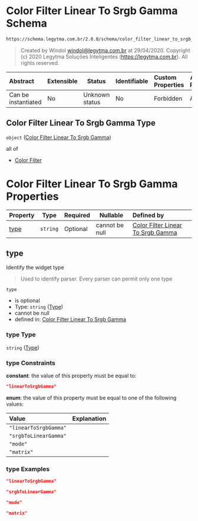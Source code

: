 # Color Filter Linear To Srgb Gamma Schema

```txt
https://schema.legytma.com.br/2.0.0/schema/color_filter_linear_to_srgb_gamma.schema.json
```




> Created by Windol [windol@legytma.com.br](mailto:windol@legytma.com.br) at 29/04/2020.
> Copyright (c) 2020 Legytma Soluções Inteligentes (<https://legytma.com.br>). All rights reserved.
>

| Abstract            | Extensible | Status         | Identifiable | Custom Properties | Additional Properties | Access Restrictions | Defined In                                                                                                                      |
| :------------------ | ---------- | -------------- | ------------ | :---------------- | --------------------- | ------------------- | ------------------------------------------------------------------------------------------------------------------------------- |
| Can be instantiated | No         | Unknown status | No           | Forbidden         | Allowed               | none                | [color_filter_linear_to_srgb_gamma.schema.json](../schema/color_filter_linear_to_srgb_gamma.schema.json) |

## Color Filter Linear To Srgb Gamma Type

`object` ([Color Filter Linear To Srgb Gamma](color_filter_linear_to_srgb_gamma.md))

all of

-   [Color Filter](color_filter_linear_to_srgb_gamma-allof-color-filter.md)

# Color Filter Linear To Srgb Gamma Properties

| Property      | Type     | Required | Nullable       | Defined by                                                                                                                                                                                                 |
| :------------ | -------- | -------- | -------------- | :--------------------------------------------------------------------------------------------------------------------------------------------------------------------------------------------------------- |
| [type](#type) | `string` | Optional | cannot be null | [Color Filter Linear To Srgb Gamma](color_filter_linear_to_srgb_gamma-properties-type.md) |

## type

Identify the widget type


> Used to identify parser. Every parser can permit only one type
>

`type`

-   is optional
-   Type: `string` ([Type](color_filter_linear_to_srgb_gamma-properties-type.md))
-   cannot be null
-   defined in: [Color Filter Linear To Srgb Gamma](color_filter_linear_to_srgb_gamma-properties-type.md)

### type Type

`string` ([Type](color_filter_linear_to_srgb_gamma-properties-type.md))

### type Constraints

**constant**: the value of this property must be equal to:

```json
"linearToSrgbGamma"
```

**enum**: the value of this property must be equal to one of the following values:

| Value                 | Explanation |
| :-------------------- | ----------- |
| `"linearToSrgbGamma"` |             |
| `"srgbToLinearGamma"` |             |
| `"mode"`              |             |
| `"matrix"`            |             |

### type Examples

```json
"linearToSrgbGamma"
```

```json
"srgbToLinearGamma"
```

```json
"mode"
```

```json
"matrix"
```
